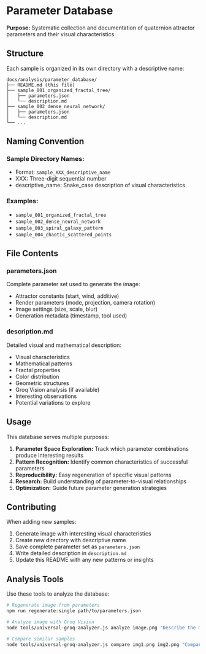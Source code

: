 # Parameter Database

**Purpose:** Systematic collection and documentation of quaternion attractor parameters and their visual characteristics.

## Structure

Each sample is organized in its own directory with a descriptive name:

```
docs/analysis/parameter_database/
├── README.md (this file)
├── sample_001_organized_fractal_tree/
│   ├── parameters.json
│   └── description.md
├── sample_002_dense_neural_network/
│   ├── parameters.json
│   └── description.md
└── ...
```

## Naming Convention

### Sample Directory Names:
- Format: `sample_XXX_descriptive_name`
- XXX: Three-digit sequential number
- descriptive_name: Snake_case description of visual characteristics

### Examples:
- `sample_001_organized_fractal_tree`
- `sample_002_dense_neural_network`
- `sample_003_spiral_galaxy_pattern`
- `sample_004_chaotic_scattered_points`

## File Contents

### parameters.json
Complete parameter set used to generate the image:
- Attractor constants (start, wind, additive)
- Render parameters (mode, projection, camera rotation)
- Image settings (size, scale, blur)
- Generation metadata (timestamp, tool used)

### description.md
Detailed visual and mathematical description:
- Visual characteristics
- Mathematical patterns
- Fractal properties
- Color distribution
- Geometric structures
- Groq Vision analysis (if available)
- Interesting observations
- Potential variations to explore

## Usage

This database serves multiple purposes:

1. **Parameter Space Exploration:** Track which parameter combinations produce interesting results
2. **Pattern Recognition:** Identify common characteristics of successful parameters
3. **Reproducibility:** Easy regeneration of specific visual patterns
4. **Research:** Build understanding of parameter-to-visual relationships
5. **Optimization:** Guide future parameter generation strategies

## Contributing

When adding new samples:

1. Generate image with interesting visual characteristics
2. Create new directory with descriptive name
3. Save complete parameter set as `parameters.json`
4. Write detailed description in `description.md`
5. Update this README with any new patterns or insights

## Analysis Tools

Use these tools to analyze the database:

```bash
# Regenerate image from parameters
npm run regenerate:single path/to/parameters.json

# Analyze image with Groq Vision
node tools/universal-groq-analyzer.js analyze image.png "Describe the mathematical patterns"

# Compare similar samples
node tools/universal-groq-analyzer.js compare img1.png img2.png "Compare these patterns"
```
